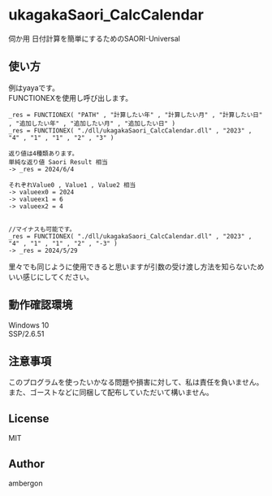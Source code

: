 # ukagakaSaori_CalcCalendar
伺か用 日付計算を簡単にするためのSAORI-Universal


## 使い方
例はyayaです。<br>
FUNCTIONEXを使用し呼び出します。
```
_res = FUNCTIONEX( "PATH" , "計算したい年" , "計算したい月" , "計算したい日" , "追加したい年" , "追加したい月" , "追加したい日" )
_res = FUNCTIONEX( "./dll/ukagakaSaori_CalcCalendar.dll" , "2023" , "4" , "1" , "1" , "2" , "3" )

返り値は4種類あります。
単純な返り値 Saori Result 相当
-> _res = 2024/6/4

それぞれValue0 , Value1 , Value2 相当
-> valueex0 = 2024
-> valueex1 = 6
-> valueex2 = 4


//マイナスも可能です。
_res = FUNCTIONEX( "./dll/ukagakaSaori_CalcCalendar.dll" , "2023" , "4" , "1" , "1" , "2" , "-3" )
-> _res = 2024/5/29

```
里々でも同じように使用できると思いますが引数の受け渡し方法を知らないためいい感じにしてください。


## 動作確認環境
Windows 10<br>
SSP/2.6.51


## 注意事項
このプログラムを使ったいかなる問題や損害に対して、私は責任を負いません。<br>
また、ゴーストなどに同梱して配布していただいて構いません。


## License
MIT

## Author
ambergon

